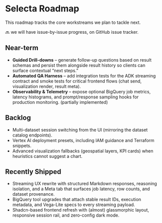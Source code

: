 # Selecta Roadmap

This roadmap tracks the core workstreams we plan to tackle next. 

🔜 we will have issue-by-issue progress, on GitHub issue tracker. 

## Near-term

- **Guided Drill-downs** – generate follow-up questions based on result schemas and persist them alongside result history so clients can surface contextual “next steps.”
- **Automated QA Harness** – add integration tests for the ADK streaming contract and smoke tests for critical frontend flows (chat send, visualization render, result meta).
- **Observability & Telemetry** – expose optional BigQuery job metrics, latency histograms, and prompt/response sampling hooks for production monitoring. (partially implemented)

## Backlog

- Multi-dataset session switching from the UI (mirroring the dataset catalog endpoints).
- Vertex AI deployment presets, including IAM guidance and Terraform snippets.
- Advanced visualization fallbacks (geospatial layers, KPI cards) when heuristics cannot suggest a chart.

## Recently Shipped

- Streaming UX rewrite with structured Markdown responses, reasoning isolation, and a Meta tab that surfaces job latency, row counts, and dataset provenance.
- BigQuery tool upgrades that attach stable result IDs, execution metadata, and Vega-Lite specs to every streaming payload.
- Shadcn-based frontend refresh with (almost) glassmorphic layout, responsive session rail, and zero-config dark mode.
